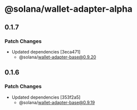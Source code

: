 # @solana/wallet-adapter-alpha

## 0.1.7

### Patch Changes

-   Updated dependencies [3eca471]
    -   @solana/wallet-adapter-base@0.9.20

## 0.1.6

### Patch Changes

-   Updated dependencies [353f2a5]
    -   @solana/wallet-adapter-base@0.9.19
